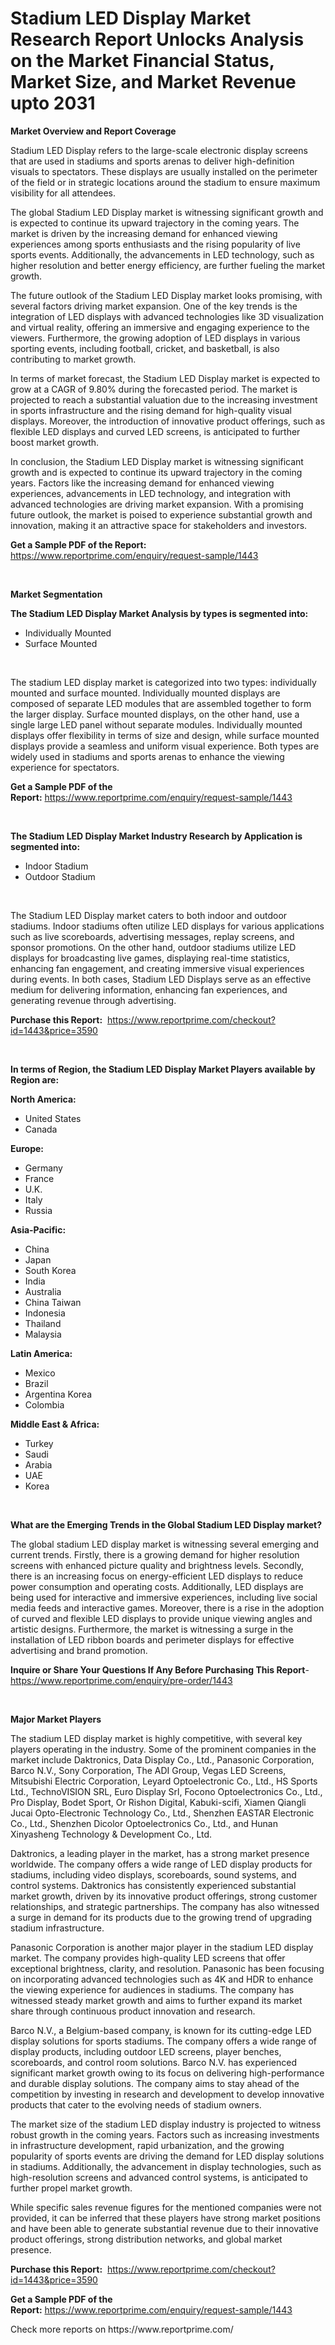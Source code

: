 <p><h1>Stadium LED Display Market Research Report Unlocks Analysis on the Market Financial Status, Market Size, and Market Revenue upto 2031</h1></p><p><strong>Market Overview and Report Coverage</strong></p>
<p><p>Stadium LED Display refers to the large-scale electronic display screens that are used in stadiums and sports arenas to deliver high-definition visuals to spectators. These displays are usually installed on the perimeter of the field or in strategic locations around the stadium to ensure maximum visibility for all attendees.</p><p>The global Stadium LED Display market is witnessing significant growth and is expected to continue its upward trajectory in the coming years. The market is driven by the increasing demand for enhanced viewing experiences among sports enthusiasts and the rising popularity of live sports events. Additionally, the advancements in LED technology, such as higher resolution and better energy efficiency, are further fueling the market growth.</p><p>The future outlook of the Stadium LED Display market looks promising, with several factors driving market expansion. One of the key trends is the integration of LED displays with advanced technologies like 3D visualization and virtual reality, offering an immersive and engaging experience to the viewers. Furthermore, the growing adoption of LED displays in various sporting events, including football, cricket, and basketball, is also contributing to market growth.</p><p>In terms of market forecast, the Stadium LED Display market is expected to grow at a CAGR of 9.80% during the forecasted period. The market is projected to reach a substantial valuation due to the increasing investment in sports infrastructure and the rising demand for high-quality visual displays. Moreover, the introduction of innovative product offerings, such as flexible LED displays and curved LED screens, is anticipated to further boost market growth.</p><p>In conclusion, the Stadium LED Display market is witnessing significant growth and is expected to continue its upward trajectory in the coming years. Factors like the increasing demand for enhanced viewing experiences, advancements in LED technology, and integration with advanced technologies are driving market expansion. With a promising future outlook, the market is poised to experience substantial growth and innovation, making it an attractive space for stakeholders and investors.</p></p>
<p><strong>Get a Sample PDF of the Report:</strong> <a href="https://www.reportprime.com/enquiry/request-sample/1443">https://www.reportprime.com/enquiry/request-sample/1443</a></p>
<p>&nbsp;</p>
<p><strong>Market Segmentation</strong></p>
<p><strong>The Stadium LED Display Market Analysis by types is segmented into:</strong></p>
<p><ul><li>Individually Mounted</li><li>Surface Mounted</li></ul></p>
<p>&nbsp;</p>
<p><p>The stadium LED display market is categorized into two types: individually mounted and surface mounted. Individually mounted displays are composed of separate LED modules that are assembled together to form the larger display. Surface mounted displays, on the other hand, use a single large LED panel without separate modules. Individually mounted displays offer flexibility in terms of size and design, while surface mounted displays provide a seamless and uniform visual experience. Both types are widely used in stadiums and sports arenas to enhance the viewing experience for spectators.</p></p>
<p><strong>Get a Sample PDF of the Report:</strong>&nbsp;<a href="https://www.reportprime.com/enquiry/request-sample/1443">https://www.reportprime.com/enquiry/request-sample/1443</a></p>
<p>&nbsp;</p>
<p><strong>The Stadium LED Display Market Industry Research by Application is segmented into:</strong></p>
<p><ul><li>Indoor Stadium</li><li>Outdoor Stadium</li></ul></p>
<p>&nbsp;</p>
<p><p>The Stadium LED Display market caters to both indoor and outdoor stadiums. Indoor stadiums often utilize LED displays for various applications such as live scoreboards, advertising messages, replay screens, and sponsor promotions. On the other hand, outdoor stadiums utilize LED displays for broadcasting live games, displaying real-time statistics, enhancing fan engagement, and creating immersive visual experiences during events. In both cases, Stadium LED Displays serve as an effective medium for delivering information, enhancing fan experiences, and generating revenue through advertising.</p></p>
<p><strong>Purchase this Report:</strong>&nbsp; <a href="https://www.reportprime.com/checkout?id=1443&price=3590">https://www.reportprime.com/checkout?id=1443&price=3590</a></p>
<p>&nbsp;</p>
<p><strong>In terms of Region, the Stadium LED Display Market Players available by Region are:</strong></p>
<p>
    <p> <strong> North America: </strong>
        <ul>
            <li>United States</li>
            <li>Canada</li>
        </ul>
        </p> 
    <p> <strong> Europe: </strong>
        <ul>
            <li>Germany</li>
            <li>France</li>
            <li>U.K.</li>
            <li>Italy</li>
            <li>Russia</li>
        </ul>
        </p> 
    <p> <strong> Asia-Pacific: </strong>
        <ul>
            <li>China</li>
            <li>Japan</li>
            <li>South Korea</li>
            <li>India</li>
            <li>Australia</li>
            <li>China Taiwan</li>
            <li>Indonesia</li>
            <li>Thailand</li>
            <li>Malaysia</li>
        </ul>
        </p> 
    <p> <strong> Latin America: </strong>
        <ul>
            <li>Mexico</li>
            <li>Brazil</li>
            <li>Argentina Korea</li>
            <li>Colombia</li>
        </ul>
        </p> 
    <p> <strong> Middle East & Africa: </strong>
        <ul>
            <li>Turkey</li>
            <li>Saudi</li>
            <li>Arabia</li>
            <li>UAE</li>
            <li>Korea</li>
        </ul>
    </p>
    </p>
<p>&nbsp;</p>
<p><strong>What are the Emerging Trends in the Global Stadium LED Display market?</strong></p>
<p><p>The global stadium LED display market is witnessing several emerging and current trends. Firstly, there is a growing demand for higher resolution screens with enhanced picture quality and brightness levels. Secondly, there is an increasing focus on energy-efficient LED displays to reduce power consumption and operating costs. Additionally, LED displays are being used for interactive and immersive experiences, including live social media feeds and interactive games. Moreover, there is a rise in the adoption of curved and flexible LED displays to provide unique viewing angles and artistic designs. Furthermore, the market is witnessing a surge in the installation of LED ribbon boards and perimeter displays for effective advertising and brand promotion.</p></p>
<p><strong>Inquire or Share Your Questions If Any Before Purchasing This Report</strong>- <a href="https://www.reportprime.com/enquiry/pre-order/1443">https://www.reportprime.com/enquiry/pre-order/1443</a></p>
<p>&nbsp;</p>
<p><strong>Major Market Players</strong></p>
<p><p>The stadium LED display market is highly competitive, with several key players operating in the industry. Some of the prominent companies in the market include Daktronics, Data Display Co., Ltd., Panasonic Corporation, Barco N.V., Sony Corporation, The ADI Group, Vegas LED Screens, Mitsubishi Electric Corporation, Leyard Optoelectronic Co., Ltd., HS Sports Ltd., TechnoVISION SRL, Euro Display Srl, Focono Optoelectronics Co., Ltd., Pro Display, Bodet Sport, Or Rishon Digital, Kabuki-scifi, Xiamen Qiangli Jucai Opto-Electronic Technology Co., Ltd., Shenzhen EASTAR Electronic Co., Ltd., Shenzhen Dicolor Optoelectronics Co., Ltd., and Hunan Xinyasheng Technology & Development Co., Ltd.</p><p>Daktronics, a leading player in the market, has a strong market presence worldwide. The company offers a wide range of LED display products for stadiums, including video displays, scoreboards, sound systems, and control systems. Daktronics has consistently experienced substantial market growth, driven by its innovative product offerings, strong customer relationships, and strategic partnerships. The company has also witnessed a surge in demand for its products due to the growing trend of upgrading stadium infrastructure.</p><p>Panasonic Corporation is another major player in the stadium LED display market. The company provides high-quality LED screens that offer exceptional brightness, clarity, and resolution. Panasonic has been focusing on incorporating advanced technologies such as 4K and HDR to enhance the viewing experience for audiences in stadiums. The company has witnessed steady market growth and aims to further expand its market share through continuous product innovation and research.</p><p>Barco N.V., a Belgium-based company, is known for its cutting-edge LED display solutions for sports stadiums. The company offers a wide range of display products, including outdoor LED screens, player benches, scoreboards, and control room solutions. Barco N.V. has experienced significant market growth owing to its focus on delivering high-performance and durable display solutions. The company aims to stay ahead of the competition by investing in research and development to develop innovative products that cater to the evolving needs of stadium owners.</p><p>The market size of the stadium LED display industry is projected to witness robust growth in the coming years. Factors such as increasing investments in infrastructure development, rapid urbanization, and the growing popularity of sports events are driving the demand for LED display solutions in stadiums. Additionally, the advancement in display technologies, such as high-resolution screens and advanced control systems, is anticipated to further propel market growth.</p><p>While specific sales revenue figures for the mentioned companies were not provided, it can be inferred that these players have strong market positions and have been able to generate substantial revenue due to their innovative product offerings, strong distribution networks, and global market presence.</p></p>
<p><strong>Purchase this Report:</strong>&nbsp;&nbsp;<a href="https://www.reportprime.com/checkout?id=1443&price=3590">https://www.reportprime.com/checkout?id=1443&price=3590</a></p>
<p></p>
<p><strong>Get a Sample PDF of the Report:</strong>&nbsp;<a href="https://www.reportprime.com/enquiry/request-sample/1443">https://www.reportprime.com/enquiry/request-sample/1443</a></p>
<p>Check more reports on https://www.reportprime.com/</p>